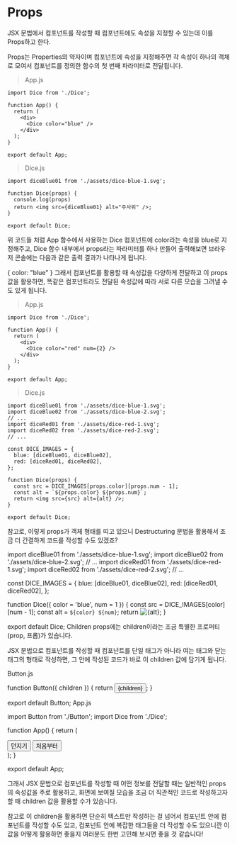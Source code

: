 # Props
JSX 문법에서 컴포넌트를 작성할 때 컴포넌트에도 속성을 지정할 수 있는데 이를 Props하고 한다.

Props는 Properties의 약자이며 컴포넌트에 속성을 지정해주면 각 속성이 하나의 객체로 모여서 컴포넌트를 정의한 함수의 첫 번째 파라미터로 전달됩니다.

>App.js
```
import Dice from './Dice';

function App() {
  return (
    <div>
      <Dice color="blue" />
    </div>
  );
}

export default App;
```
> Dice.js
```
import diceBlue01 from './assets/dice-blue-1.svg';

function Dice(props) {
  console.log(props)
  return <img src={diceBlue01} alt="주사위" />;
}

export default Dice;
```
위 코드들 처럼 App 함수에서 사용하는 Dice 컴포넌트에 color라는 속성을 blue로 지정해주고, Dice 함수 내부에서 props라는 파라미터를 하나 만들어 출력해보면 브라우저 콘솔에는 다음과 같은 출력 결과가 나타나게 됩니다.

{ color: "blue" }
그래서 컴포넌트를 활용할 때 속성값을 다양하게 전달하고 이 props 값을 활용하면, 똑같은 컴포넌트라도 전달된 속성값에 따라 서로 다른 모습을 그려낼 수도 있게 됩니다.

> App.js
```
import Dice from './Dice';

function App() {
  return (
    <div>
      <Dice color="red" num={2} />
    </div>
  );
}

export default App;
```
> Dice.js
```
import diceBlue01 from './assets/dice-blue-1.svg';
import diceBlue02 from './assets/dice-blue-2.svg';
// ...
import diceRed01 from './assets/dice-red-1.svg';
import diceRed02 from './assets/dice-red-2.svg';
// ...

const DICE_IMAGES = {
  blue: [diceBlue01, diceBlue02],
  red: [diceRed01, diceRed02],
};

function Dice(props) {
  const src = DICE_IMAGES[props.color][props.num - 1];
  const alt = `${props.color} ${props.num}`;
  return <img src={src} alt={alt} />;
}

export default Dice;
```
참고로, 이렇게 props가 객체 형태를 띠고 있으니 Destructuring 문법을 활용해서 조금 더 간결하게 코드를 작성할 수도 있겠죠?

import diceBlue01 from './assets/dice-blue-1.svg';
import diceBlue02 from './assets/dice-blue-2.svg';
// ...
import diceRed01 from './assets/dice-red-1.svg';
import diceRed02 from './assets/dice-red-2.svg';
// ...

const DICE_IMAGES = {
  blue: [diceBlue01, diceBlue02],
  red: [diceRed01, diceRed02],
};

function Dice({ color = 'blue', num = 1 }) {
  const src = DICE_IMAGES[color][num - 1];
  const alt = `${color} ${num}`;
  return <img src={src} alt={alt} />;
}

export default Dice;
Children
props에는 children이라는 조금 특별한 프로퍼티(prop, 프롭)가 있습니다.

JSX 문법으로 컴포넌트를 작성할 때 컴포넌트를 단일 태그가 아니라 여는 태그와 닫는 태그의 형태로 작성하면, 그 안에 작성된 코드가 바로 이 children 값에 담기게 됩니다.

Button.js

function Button({ children }) {
  return <button>{children}</button>;
}

export default Button;
App.js

import Button from './Button';
import Dice from './Dice';

function App() {
  return (
    <div>
      <div>
        <Button>던지기</Button>
        <Button>처음부터</Button>
      </div>
      <Dice color="red" num={2} />
    </div>
  );
}

export default App;

그래서 JSX 문법으로 컴포넌트를 작성할 때 어떤 정보를 전달할 때는 일반적인 props의 속성값을 주로 활용하고, 화면에 보여질 모습을 조금 더 직관적인 코드로 작성하고자 할 때 children 값을 활용할 수가 있습니다.

참고로 이 children을 활용하면 단순히 텍스트만 작성하는 걸 넘어서 컴포넌트 안에 컴포넌트를 작성할 수도 있고, 컴포넌트 안에 복잡한 태그들을 더 작성할 수도 있으니깐 이 값을 어떻게 활용하면 좋을지 여러분도 한번 고민해 보시면 좋을 것 같습니다!